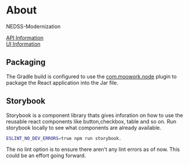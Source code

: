 # About

NEDSS-Modernization

[API Information](api/README.md) <br>
[UI Information](ui/README.md)

## Packaging

The Gradle build is configured to use the [com.moowork.node](https://plugins.gradle.org/plugin/com.moowork.node) plugin to package the React application into the Jar file.

## Storybook

Storybook is a component library thats gives inforation on how to use the reusable react components like button,checkbox, table and so on. Run storybook locally to see what components are already available.

```sh
ESLINT_NO_DEV_ERRORS=true npm run storybook.
```
The no lint option is to ensure there aren't any lint errors as of now. This could be an effort going forward. 
